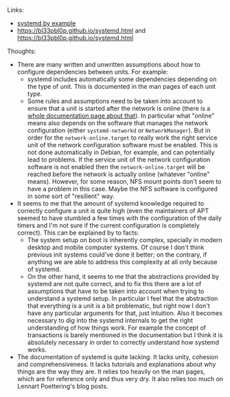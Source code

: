 Links:

- [systemd by example](https://systemd-by-example.com/)
- https://bl33pbl0p.github.io/systemd.html and https://bl33pbl0p.github.io/systemd.html

Thoughts:

- There are many written and unwritten assumptions about how to configure dependencies between units. For example:
	- systemd includes automatically some dependencies depending on the type of unit. This is documented in the man pages of each unit type.
	- Some rules and assumptions need to be taken into account to ensure that a unit is started after the network is online (there is a [whole documentation page about that](https://systemd.io/NETWORK_ONLINE/)). In particular what "online" means also depends on the software that manages the network configuration (either `systemd-networkd` or `NetworkManager`). But in order for the `network-online.target` to really work the right service unit of the network configuration software must be enabled. This is not done automatically in Debian, for example, and can potentially lead to problems. If the service unit of the network configuration software is not enabled then the `network-online.target` will be reached before the network is actually online (whatever "online" means). However, for some reason, NFS mount points don't seem to have a problem in this case. Maybe the NFS software is configured in some sort of "resilient" way.
- It seems to me that the amount of systemd knowledge required to correctly configure a unit is quite high (even the maintainers of APT seemed to have stumbled a few times with the configuration of the daily timers and I'm not sure if the current configuration is completely correct). This can be explained by to facts:
	- The system setup on boot is inherently complex, specially in modern desktop and mobile computer systems. Of course I don't think previous init systems could've done it better; on the contrary, if anything we are able to address this complexity at all only because of systemd.
	- On the other hand, it seems to me that the abstractions provided by systemd are not quite correct, and to fix this there are a lot of assumptions that have to be taken into account when trying to understand a systemd setup. In particular I feel that the abstraction that everything is a unit is a bit problematic, but right now I don't have any particular arguments for that, just intuition. Also it becomes necessary to dig into the systemd internals to get the right understanding of how things work. For example the concept of transactions is barely mentioned in the documentation but I think it is absolutely necessary in order to correctly understand how systemd works.
- The documentation of systemd is quite lacking. It lacks unity, cohesion and comprehensiveness. It lacks tutorials and explanations about why things are the way they are. It relies too heavily on the man pages, which are for reference only and thus very dry. It also relies too much on Lennart Poettering's blog posts.